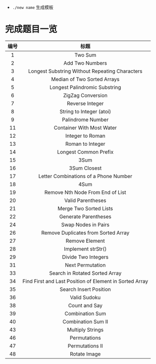 * `./new name` 生成模板

# 完成题目一览

|编号|标题|
|:-:|:-:|
|1|Two Sum|
|2|Add Two Numbers|
|3|Longest Substring Without Repeating Characters|
|4|Median of Two Sorted Arrays|
|5|Longest Palindromic Substring|
|6|ZigZag Conversion|
|7|Reverse Integer|
|8|String to Integer (atoi)|
|9|Palindrome Number|
|11|Container With Most Water|
|12|Integer to Roman|
|13|Roman to Integer|
|14|Longest Common Prefix|
|15|3Sum|
|16|3Sum Closest|
|17|Letter Combinations of a Phone Number|
|18|4Sum|
|19|Remove Nth Node From End of List|
|20|Valid Parentheses|
|21|Merge Two Sorted Lists|
|22|Generate Parentheses|
|24|Swap Nodes in Pairs|
|26|Remove Duplicates from Sorted Array|
|27|Remove Element|
|28|Implement strStr()|
|29|Divide Two Integers|
|31|Next Permutation|
|33|Search in Rotated Sorted Array|
|34|Find First and Last Position of Element in Sorted Array|
|35|Search Insert Position|
|36|Valid Sudoku|
|38|Count and Say|
|39|Combination Sum|
|40|Combination Sum II|
|43|Multiply Strings|
|46|Permutations|
|47|Permutations II|
|48|Rotate Image|
